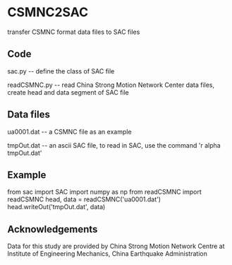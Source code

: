 # CSMNC2SAC
transfer CSMNC format data files to SAC files
## Code
sac.py -- define the class of SAC file

readCSMNC.py -- read China Strong Motion Network Center data files,
create head and data segment of SAC file

## Data files
ua0001.dat --  a CSMNC file as an example

tmpOut.dat --  an ascii SAC file, 
to read in SAC, use the command 'r alpha tmpOut.dat' 

## Example
from sac import SAC
import numpy as np
from readCSMNC import readCSMNC
head, data = readCSMNC('ua0001.dat')
head.writeOut('tmpOut.dat', data)


## Acknowledgements
Data for this study are provided by China Strong Motion Network Centre at Institute of Engineering Mechanics, China Earthquake Administration
